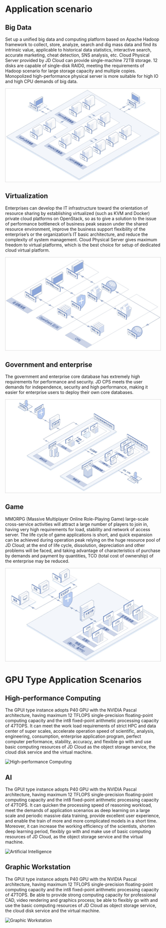 # Application scenario
## Big Data
Set up a unified big data and computing platform based on Apache Hadoop framework to collect, store, analyze, search and dig mass data and find its intrinsic value, applicable to historical data statistics, interactive search, accurate marketing, cheat detection, SNS analysis, etc. Cloud Physical Server provided by JD Cloud can provide single-machine 72TB storage. 12 disks are capable of single-disk RAID0, meeting the requirements of Hadoop scenario for large storage capacity and multiple copies. Monopolized high-performance physical server is more suitable for high IO and high CPU demands of big data.

![Big Data Scenario](https://github.com/jdcloudcom/cn/blob/edit/image/Hyper-Converged-IDC/Cloud-Physical-Server/CPS001.png)

## Virtualization
Enterprises can develop the IT infrastructure toward the orientation of resource sharing by establishing virtualized (such as KVM and Docker) private cloud platforms on OpenStack, so as to give a solution to the issue of performance bottleneck of business peak season under the shared resource environment, improve the business support flexibility of the enterprise’s or the organization’s IT basic architecture, and reduce the complexity of system management. Cloud Physical Server gives maximum freedom to virtual platforms, which is the best choice for setup of dedicated cloud virtual platform.

![Virtualization Scenario](https://github.com/jdcloudcom/cn/blob/edit/image/Hyper-Converged-IDC/Cloud-Physical-Server/CPS002.png)

## Government and enterprise
The government and enterprise core database has extremely high requirements for performance and security. JD CPS meets the user demands for independence, security and high performance, making it easier for enterprise users to deploy their own core databases.

![Government and enterprise Scenario](https://github.com/jdcloudcom/cn/blob/edit/image/Hyper-Converged-IDC/Cloud-Physical-Server/CPS003.png)

## Game
MMORPG (Massive Multiplayer Online Role-Playing Game) large-scale cross-service activities will attract a large number of players to join in, having very high requirements for load, stability and network of access server. The life cycle of game applications is short, and quick expansion can be achieved during operation peak relying on the huge resource pool of JD Cloud; at the end of life cycle, dissolution, depreciation and other problems will be faced, and taking advantage of characteristics of purchase by demands and payment by quantities, TCO (total cost of ownership) of the enterprise may be reduced.

![Game Scenario](https://github.com/jdcloudcom/cn/blob/edit/image/Hyper-Converged-IDC/Cloud-Physical-Server/CPS004.png)

# GPU Type Application Scenarios
## High-performance Computing

The GPUⅠ type instance adopts P40 GPU with the NVIDIA Pascal architecture, having maximum 12 TFLOPS single-precision floating-point computing capacity and the int8 fixed-point arithmetic processing capacity of 47TOPS. It can meet the work load requirements of strict HPC and data center of super scales, accelerate operation speed of scientific, analysis, engineering, consumption, enterprise application program, perfect computer performance, stability, accuracy, and flexible go with and use basic computing resources of JD Cloud as the object storage service, the cloud disk service and the virtual machine.

![High-performance Computing](https://github.com/jdcloudcom/cn/blob/edit/image/Hyper-Converged-IDC/Cloud-Physical-Server/CPS021.png)

## AI

The GPUⅠ type instance adopts P40 GPU with the NVIDIA Pascal architecture, having maximum 12 TFLOPS single-precision floating-point computing capacity and the int8 fixed-point arithmetic processing capacity of 47TOPS. It can quicken the processing speed of reasoning workload, meet the demands of application scenarios as deep learning on a large scale and periodic massive data training, provide excellent user experience, and enable the train of more and more complicated models in a short time. Moreover, it can increase the working efficiency of the scientists, shorten deep learning period, flexibly go with and make use of basic computing resources of JD Cloud, as the object storage service and the virtual machine.

![Artificial Intelligence](https://github.com/jdcloudcom/cn/blob/edit/image/Hyper-Converged-IDC/Cloud-Physical-Server/CPS022.png)

## Graphic Workstation

The GPUⅠ type instance adopts P40 GPU with the NVIDIA Pascal architecture, having maximum 12 TFLOPS single-precision floating-point computing capacity and the int8 fixed-point arithmetic processing capacity of 47TOPS. Be able to provide strong computing capacity for professional CAD, video rendering and graphics process; be able to flexibly go with and use the basic computing resources of JD Cloud as object storage service, the cloud disk service and the virtual machine.

![Graphic Workstation](https://github.com/jdcloudcom/cn/blob/edit/image/Hyper-Converged-IDC/Cloud-Physical-Server/CPS023.png)
